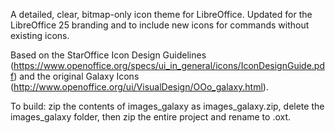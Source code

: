 A detailed, clear, bitmap-only icon theme for LibreOffice. Updated for the LibreOffice 25 branding and to include new icons for commands without existing icons.

Based on the StarOffice Icon Design Guidelines (https://www.openoffice.org/specs/ui_in_general/icons/IconDesignGuide.pdf) and the original Galaxy Icons (http://www.openoffice.org/ui/VisualDesign/OOo_galaxy.html).

To build: zip the contents of images_galaxy as images_galaxy.zip, delete the images_galaxy folder, then zip the entire project and rename to .oxt.
